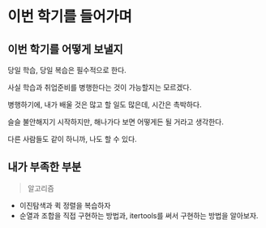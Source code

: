 # 이번 학기를 들어가며



## 이번 학기를 어떻게 보낼지

당일 학습, 당일 복습은 필수적으로 한다.

사실 학습과 취업준비를 병행한다는 것이 가능할지는 모르겠다.

병행하기에, 내가 배울 것은 많고 할 일도 많은데, 시간은 촉박하다.

슬슬 불안해지기 시작하지만, 해나가다 보면 어떻게든 될 거라고 생각한다.

다른 사람들도 같이 하니까, 나도 할 수 있다.

## 내가 부족한 부분

> 알고리즘

- 이진탐색과 퀵 정렬을 복습하자
- 순열과 조합을 직접 구현하는 방법과, itertools를 써서 구현하는 방법을 알아보자.